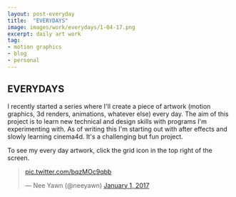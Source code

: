 ```yaml
---
layout: post-everyday
title:  "EVERYDAYS"
image: images/work/everydays/1-04-17.png
excerpt: daily art work
tag:
- motion graphics
- blog
- personal
---
```


## EVERYDAYS
I recently started a series where I'll create a piece of artwork (motion graphics, 3d renders, animations, whatever else) every day. The aim of this project is to learn new technical and design skills with programs I'm experimenting with.  As of writing this I'm starting out with after effects and slowly learning cinema4d. It's a challenging but fun project.  

To see my every day artwork, click the grid icon in the top right of the screen.

<blockquote class="twitter-tweet" data-lang="en"><p lang="en" dir="ltr"><a href="https://t.co/bqzMOc9qbb">pic.twitter.com/bqzMOc9qbb</a></p>&mdash; Nee Yawn (@neeyawn) <a href="https://twitter.com/neeyawn/status/815781291249565696">January 1, 2017</a></blockquote>
<script async src="//platform.twitter.com/widgets.js" charset="utf-8"></script>